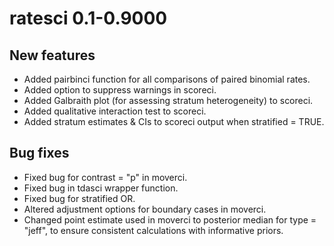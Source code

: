 # ratesci 0.1-0.9000

## New features
* Added pairbinci function for all comparisons of paired binomial rates.
* Added option to suppress warnings in scoreci.
* Added Galbraith plot (for assessing stratum heterogeneity) to scoreci.
* Added qualitative interaction test to scoreci.
* Added stratum estimates & CIs to scoreci output when stratified = TRUE.

## Bug fixes
* Fixed bug for contrast = "p" in moverci.
* Fixed bug in tdasci wrapper function.
* Fixed bug for stratified OR.
* Altered adjustment options for boundary cases in moverci.
* Changed point estimate used in moverci to posterior median for type = "jeff",
  to ensure consistent calculations with informative priors.
